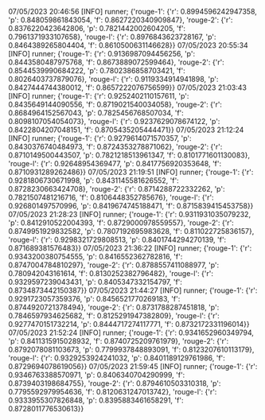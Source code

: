 07/05/2023 20:46:56  [INFO] runner; {'rouge-1': {'r': 0.8994596242947358, 'p': 0.848059861843054, 'f': 0.8627220340909847}, 'rouge-2': {'r': 0.8376220423642806, 'p': 0.7821442002604205, 'f': 0.7961371933107658}, 'rouge-l': {'r': 0.8976843623728167, 'p': 0.8464389265804404, 'f': 0.8610500631146628}}
07/05/2023 20:55:34  [INFO] runner; {'rouge-1': {'r': 0.9136987094456256, 'p': 0.8443580487975768, 'f': 0.8673889072599464}, 'rouge-2': {'r': 0.8544539990684222, 'p': 0.7802386858703421, 'f': 0.8026403737879076}, 'rouge-l': {'r': 0.9119334914941898, 'p': 0.8427444744380012, 'f': 0.8657222076756599}}
07/05/2023 21:03:43  [INFO] runner; {'rouge-1': {'r': 0.9252402110157611, 'p': 0.8435649144090556, 'f': 0.8719021540034058}, 'rouge-2': {'r': 0.8684964152567043, 'p': 0.7825456768507034, 'f': 0.8098107054054073}, 'rouge-l': {'r': 0.9237629078674122, 'p': 0.8422804207048151, 'f': 0.8705435205444471}}
07/05/2023 21:12:24  [INFO] runner; {'rouge-1': {'r': 0.9279614071570357, 'p': 0.8430376740484973, 'f': 0.8724353278871062}, 'rouge-2': {'r': 0.8710149500443507, 'p': 0.7821218513961347, 'f': 0.8101771601130083}, 'rouge-l': {'r': 0.92648954369477, 'p': 0.8417756920353648, 'f': 0.8710931289262486}}
07/05/2023 21:19:51  [INFO] runner; {'rouge-1': {'r': 0.9281806730671998, 'p': 0.8431145581626552, 'f': 0.8728230663424708}, 'rouge-2': {'r': 0.8714288722332262, 'p': 0.7821507481216716, 'f': 0.8106448352785676}, 'rouge-l': {'r': 0.926801497570996, 'p': 0.8419674745188471, 'f': 0.8715839415453758}}
07/05/2023 21:28:23  [INFO] runner; {'rouge-1': {'r': 0.9311931035079232, 'p': 0.8412910522004393, 'f': 0.8729000978559557}, 'rouge-2': {'r': 0.8749951929832582, 'p': 0.7807192695983628, 'f': 0.811022725836157}, 'rouge-l': {'r': 0.9298321729808513, 'p': 0.8401744294270139, 'f': 0.871689381576483}}
07/05/2023 21:36:22  [INFO] runner; {'rouge-1': {'r': 0.9343200380754555, 'p': 0.8416552362782816, 'f': 0.8747004784810297}, 'rouge-2': {'r': 0.8788557411088977, 'p': 0.780942043161614, 'f': 0.8130252382796482}, 'rouge-l': {'r': 0.9329597239043431, 'p': 0.8405347332154797, 'f': 0.8734873442150387}}
07/05/2023 21:44:27  [INFO] runner; {'rouge-1': {'r': 0.9291723057359376, 'p': 0.8456521770269183, 'f': 0.8744920721378494}, 'rouge-2': {'r': 0.8731788287451818, 'p': 0.7846597934625682, 'f': 0.8125291947382809}, 'rouge-l': {'r': 0.9277470151732214, 'p': 0.8444717274117771, 'f': 0.8732172331196014}}
07/05/2023 21:52:24  [INFO] runner; {'rouge-1': {'r': 0.9341652960349794, 'p': 0.8411315915028932, 'f': 0.8740725209761979}, 'rouge-2': {'r': 0.8792078081103673, 'p': 0.7799937848893091, 'f': 0.8123207610113179}, 'rouge-l': {'r': 0.9329253924241032, 'p': 0.8401189129761986, 'f': 0.8729694078619056}}
07/05/2023 21:59:45  [INFO] runner; {'rouge-1': {'r': 0.9346763388570971, 'p': 0.8406340704290999, 'f': 0.8739403198684755}, 'rouge-2': {'r': 0.8794610503310318, 'p': 0.7795592979954636, 'f': 0.8120631247013742}, 'rouge-l': {'r': 0.9333955307826848, 'p': 0.8395883461658291, 'f': 0.8728011776530613}}